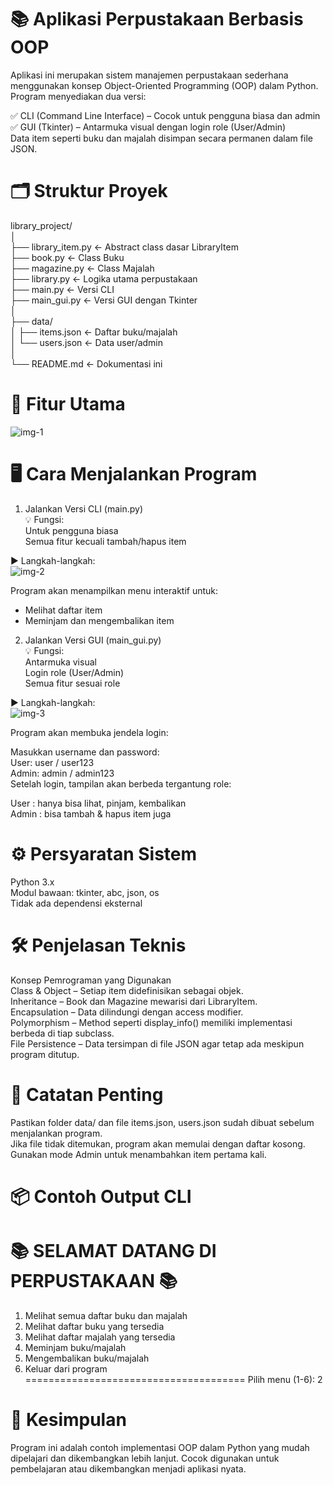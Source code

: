 # 📚 Aplikasi Perpustakaan Berbasis OOP  
Aplikasi ini merupakan sistem manajemen perpustakaan sederhana menggunakan konsep Object-Oriented Programming (OOP)   dalam Python. Program menyediakan dua versi:  
  
✅ CLI (Command Line Interface) – Cocok untuk pengguna biasa dan admin  
✅ GUI (Tkinter) – Antarmuka visual dengan login role (User/Admin)  
Data item seperti buku dan majalah disimpan secara permanen dalam file JSON.  
  
# 🗂️ Struktur Proyek  
  
library_project/  
│  
├── library_item.py       ← Abstract class dasar LibraryItem  
├── book.py               ← Class Buku  
├── magazine.py           ← Class Majalah  
├── library.py            ← Logika utama perpustakaan  
├── main.py               ← Versi CLI  
├── main_gui.py           ← Versi GUI dengan Tkinter  
│  
├── data/  
│   ├── items.json        ← Daftar buku/majalah  
│   └── users.json        ← Data user/admin  
│  
└── README.md             ← Dokumentasi ini  
  
# 🧰 Fitur Utama  
![img-1](https://github.com/user-attachments/assets/6a7d6178-1cf3-4e7b-b66b-2a10214166fd)
  
# 🖥️ Cara Menjalankan Program  
1. Jalankan Versi CLI (main.py)  
💡 Fungsi:  
Untuk pengguna biasa  
Semua fitur kecuali tambah/hapus item  
  
▶️ Langkah-langkah:  
![img-2](https://github.com/user-attachments/assets/cbe8b7de-8d24-4aa6-acc0-ebf1e71af570)
  
Program akan menampilkan menu interaktif untuk:  
  
- Melihat daftar item  
- Meminjam dan mengembalikan item  
  
2. Jalankan Versi GUI (main_gui.py)  
💡 Fungsi:  
Antarmuka visual  
Login role (User/Admin)  
Semua fitur sesuai role  
  
▶️ Langkah-langkah:  
![img-3](https://github.com/user-attachments/assets/1e31d111-3a23-4539-9272-792c248889ca)
  
Program akan membuka jendela login:  
  
Masukkan username dan password:  
User: user / user123  
Admin: admin / admin123  
Setelah login, tampilan akan berbeda tergantung role:  
  
User : hanya bisa lihat, pinjam, kembalikan  
Admin : bisa tambah & hapus item juga  
  
# ⚙️ Persyaratan Sistem  
Python 3.x  
Modul bawaan: tkinter, abc, json, os  
Tidak ada dependensi eksternal  
  
# 🛠️ Penjelasan Teknis  
Konsep Pemrograman yang Digunakan  
Class & Object – Setiap item didefinisikan sebagai objek.  
Inheritance – Book dan Magazine mewarisi dari LibraryItem.  
Encapsulation – Data dilindungi dengan access modifier.  
Polymorphism – Method seperti display_info() memiliki implementasi berbeda di tiap subclass.  
File Persistence – Data tersimpan di file JSON agar tetap ada meskipun program ditutup.  
  
# 📌 Catatan Penting  
Pastikan folder data/ dan file items.json, users.json sudah dibuat sebelum menjalankan program.  
Jika file tidak ditemukan, program akan memulai dengan daftar kosong.  
Gunakan mode Admin untuk menambahkan item pertama kali.  
  
# 📦 Contoh Output CLI  
  
📚 SELAMAT DATANG DI PERPUSTAKAAN 📚  
======================================  
1. Melihat semua daftar buku dan majalah  
2. Melihat daftar buku yang tersedia  
3. Melihat daftar majalah yang tersedia  
4. Meminjam buku/majalah  
5. Mengembalikan buku/majalah  
6. Keluar dari program  
======================================
Pilih menu (1-6): 2  
  
# 📝 Kesimpulan
Program ini adalah contoh implementasi OOP dalam Python yang mudah dipelajari dan dikembangkan lebih lanjut. Cocok digunakan untuk pembelajaran atau dikembangkan menjadi aplikasi nyata.  
